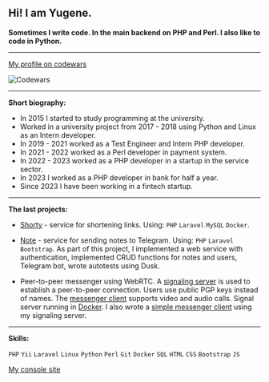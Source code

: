 ## Hi! I am Yugene.

**Sometimes I write code. In the main backend on PHP and Perl. I also like to code in Python.**

---

[My profile on codewars](https://www.codewars.com/users/Yugene)

![Codewars](https://www.codewars.com/users/Yugene/badges/large) 

---

**Short biography:**

- In 2015 I started to study programming at the university.
- Worked in a university project from 2017 - 2018 using Python and Linux as an Intern developer.
- In 2019 - 2021 worked as a Test Engineer and Intern PHP developer.
- In 2021 - 2022 worked as a Perl developer in payment system.
- In 2022 - 2023 worked as a PHP developer in a startup in the service sector.
- In 2023 I worked as a PHP developer in bank for half a year.
- Since 2023 I have been working in a fintech startup.

---

**The last projects:**

- [Shorty](https://github.com/mir-evgenii/shorty) - service for shortening links. Using: `PHP` `Laravel` `MySQL` `Docker`.

- [Note](https://github.com/mir-evgenii/note) - service for sending notes to Telegram. Using: `PHP` `Laravel` `Bootstrap`. As part of this project, I implemented a web service with authentication, implemented CRUD functions for notes and users, Telegram bot, wrote autotests using Dusk.

- Peer-to-peer messenger using WebRTC. A [signaling server](https://github.com/mir-evgenii/signaling_server) is used to establish a peer-to-peer connection. Users use public PGP keys instead of names. The [messenger client](https://github.com/mir-evgenii/webrtc_messenger_client) supports video and audio calls. Signal server running in [Docker](https://github.com/mir-evgenii/doc_web_app). I also wrote a [simple messenger client](https://github.com/mir-evgenii/messenger_desktop_app) using my signaling server.

---

**Skills:**

`PHP` `Yii` `Laravel` `Linux` `Python` `Perl` `Git` `Docker` `SQL` `HTML` `CSS` `Bootstrap` `JS`

[My console site](https://mir-evgenii.github.io/)
